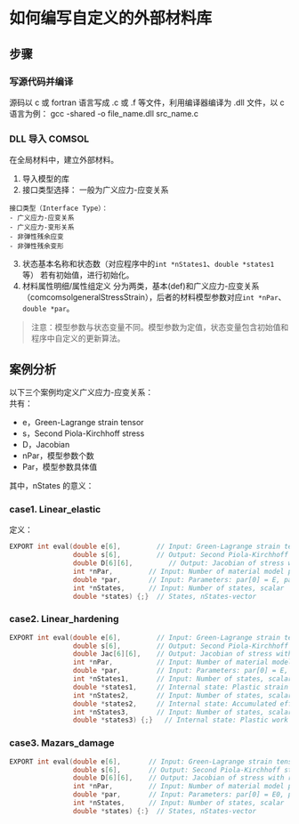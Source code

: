 # 如何编写自定义的外部材料库
## 步骤
### 写源代码并编译
源码以 c 或 fortran 语言写成 .c 或 .f 等文件，利用编译器编译为 .dll 文件，以 c 语言为例：
gcc -shared -o file_name.dll src_name.c
### DLL 导入 COMSOL
在全局材料中，建立外部材料。
1. 导入模型的库
2. 接口类型选择： 一般为广义应力-应变关系
```
接口类型（Interface Type）：
- 广义应力-应变关系
- 广义应力-变形关系
- 非弹性残余应变
- 非弹性残余变形
```
3. 状态基本名称和状态数（对应程序中的`int *nStates1`、`double *states1`等）
若有初始值，进行初始化。
4. 材料属性明细/属性组定义
分为两类，基本(def)和广义应力-应变关系（comcomsolgeneralStressStrain），后者的材料模型参数对应`int *nPar`、`double *par`。
> 注意：模型参数与状态变量不同。模型参数为定值，状态变量包含初始值和程序中自定义的更新算法。

## 案例分析
以下三个案例均定义广义应力-应变关系：  
共有：
- e，Green-Lagrange strain tensor
- s，Second Piola-Kirchhoff stress 
- D，Jacobian
- nPar，模型参数个数
- Par，模型参数具体值

其中，nStates 的意义：  



### case1. Linear_elastic
定义：
```c
EXPORT int eval(double e[6],         // Input: Green-Lagrange strain tensor components in Voigt order (xx,yy,zz,yz,zx,xy)
                double s[6],         // Output: Second Piola-Kirchhoff stress components in Voigt order (xx,yy,zz,yz,zx,xy)
                double D[6][6],         // Output: Jacobian of stress with respect to strain, 6-by-6 matrix in row-major order
                int *nPar,         // Input: Number of material model parameters, scalar
                double *par,       // Input: Parameters: par[0] = E, par[1] = nu
                int *nStates,      // Input: Number of states, scalar        
                double *states) {;}  // States, nStates-vector
```

### case2. Linear_hardening
```c
EXPORT int eval(double e[6],         // Input: Green-Lagrange strain tensor components in Voigt order (xx,yy,zz,yz,zx,xy)
                double s[6],         // Output: Second Piola-Kirchhoff stress components in Voigt order (xx,yy,zz,yz,zx,xy)
                double Jac[6][6],    // Output: Jacobian of stress with respect to strain, 6-by-6 matrix in row-major order
                int *nPar,           // Input: Number of material model parameters, scalar
                double *par,         // Input: Parameters: par[0] = E, par[1] = nu, par[2] = sigyYs0, par[3] = ETiso
                int *nStates1,       // Input: Number of states, scalar        
                double *states1,     // Internal state: Plastic strain tensor components in Voigt order (xx,yy,zz,yz,zx,xy)
				int *nStates2,       // Input: Number of states, scalar        
                double *states2,     // Internal state: Accumulated effective plastic strain
				int *nStates3,       // Input: Number of states, scalar        
                double *states3) {;}   // Internal state: Plastic work
```

### case3. Mazars_damage
```c
EXPORT int eval(double e[6],       // Input: Green-Lagrange strain tensor components in Voigt order (xx,yy,zz,yz,zx,xy)
                double s[6],       // Output: Second Piola-Kirchhoff stress components in Voigt order (xx,yy,zz,yz,zx,xy)
                double D[6][6],    // Output: Jacobian of stress with respect to strain, 6-by-6 matrix in row-major order
                int *nPar,         // Input: Number of material model parameters, scalar,
                double *par,       // Input: Parameters: par[0] = E0, par[1] = nu0, ...
                int *nStates,      // Input: Number of states, scalar               
                double *states) {:}  // States, nStates-vector
```
